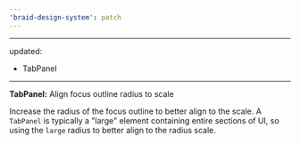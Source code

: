 ```yaml
---
'braid-design-system': patch
---
```


---
updated:
  - TabPanel
---

**TabPanel:** Align focus outline radius to scale

Increase the radius of the focus outline to better align to the scale. A `TabPanel` is typically a "large" element containing entire sections of UI, so using the `large` radius to better align to the radius scale.
